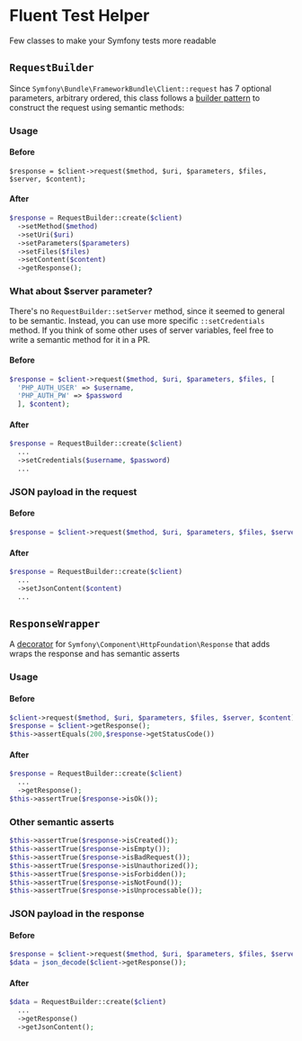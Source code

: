 # Fluent Test Helper
Few classes to make your Symfony tests more readable

## `RequestBuilder`
Since `Symfony\Bundle\FrameworkBundle\Client::request` has 7 optional parameters, arbitrary ordered, this class follows a [builder pattern](https://en.wikipedia.org/wiki/Builder_pattern) to construct the request using semantic methods:

### Usage
#### Before
```
$response = $client->request($method, $uri, $parameters, $files, $server, $content);
```

#### After
```php
$response = RequestBuilder::create($client)
  ->setMethod($method)
  ->setUri($uri)
  ->setParameters($parameters)
  ->setFiles($files)
  ->setContent($content)
  ->getResponse();
```
### What about $server parameter?
There's no `RequestBuilder::setServer` method, since it seemed to general to be semantic.
Instead, you can use more specific `::setCredentials` method.
If you think of some other uses of server variables, feel free to write a semantic method for it in a PR.

#### Before
```php
$response = $client->request($method, $uri, $parameters, $files, [
  'PHP_AUTH_USER' => $username,
  'PHP_AUTH_PW' => $password
  ], $content);
```
#### After
```php
$response = RequestBuilder::create($client)
  ...
  ->setCredentials($username, $password)
  ...
```

### JSON payload in the request
#### Before
```php
$response = $client->request($method, $uri, $parameters, $files, $server, json_encode($content));
```
#### After
```php
$response = RequestBuilder::create($client)
  ...
  ->setJsonContent($content)
  ...
```

## `ResponseWrapper`
A [decorator](https://en.wikipedia.org/wiki/Decorator_pattern) for `Symfony\Component\HttpFoundation\Response` that adds wraps the response and has semantic asserts

### Usage
#### Before
```php
$client->request($method, $uri, $parameters, $files, $server, $content);
$response = $client->getResponse();
$this->assertEquals(200,$response->getStatusCode())
```
#### After
```php
$response = RequestBuilder::create($client)
  ...
  ->getResponse();
$this->assertTrue($response->isOk());
```

### Other semantic asserts
```php
$this->assertTrue($response->isCreated());
$this->assertTrue($response->isEmpty());
$this->assertTrue($response->isBadRequest());
$this->assertTrue($response->isUnauthorized());
$this->assertTrue($response->isForbidden());
$this->assertTrue($response->isNotFound());
$this->assertTrue($response->isUnprocessable());
```

### JSON payload in the response
#### Before
```php
$response = $client->request($method, $uri, $parameters, $files, $server, $content);
$data = json_decode($client->getResponse());
```

#### After
```php
$data = RequestBuilder::create($client)
  ...
  ->getResponse()
  ->getJsonContent();
```

